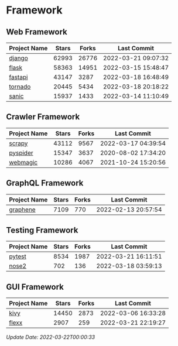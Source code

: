 # Framework

## Web Framework
| Project Name | Stars | Forks | Last Commit |
| ------------ | ----- | ----- | ----------- |
| [django](https://github.com/django/django) | 62993 | 26776 | 2022-03-21 09:07:32 |
| [flask](https://github.com/pallets/flask) | 58363 | 14951 | 2022-03-15 15:48:47 |
| [fastapi](https://github.com/tiangolo/fastapi) | 43147 | 3287 | 2022-03-18 16:48:49 |
| [tornado](https://github.com/tornadoweb/tornado) | 20445 | 5434 | 2022-03-18 20:18:22 |
| [sanic](https://github.com/sanic-org/sanic) | 15937 | 1433 | 2022-03-14 11:10:49 |

## Crawler Framework
| Project Name | Stars | Forks | Last Commit |
| ------------ | ----- | ----- | ----------- |
| [scrapy](https://github.com/scrapy/scrapy) | 43112 | 9567 | 2022-03-17 04:39:54 |
| [pyspider](https://github.com/binux/pyspider) | 15347 | 3637 | 2020-08-02 17:34:20 |
| [webmagic](https://github.com/code4craft/webmagic) | 10286 | 4067 | 2021-10-24 15:20:56 |

## GraphQL Framework
| Project Name | Stars | Forks | Last Commit |
| ------------ | ----- | ----- | ----------- |
| [graphene](https://github.com/graphql-python/graphene) | 7109 | 770 | 2022-02-13 20:57:54 |

## Testing Framework
| Project Name | Stars | Forks | Last Commit |
| ------------ | ----- | ----- | ----------- |
| [pytest](https://github.com/pytest-dev/pytest) | 8534 | 1987 | 2022-03-21 16:11:51 |
| [nose2](https://github.com/nose-devs/nose2) | 702 | 136 | 2022-03-18 03:59:13 |

## GUI Framework
| Project Name | Stars | Forks | Last Commit |
| ------------ | ----- | ----- | ----------- |
| [kivy](https://github.com/kivy/kivy) | 14450 | 2873 | 2022-03-06 16:33:28 |
| [flexx](https://github.com/flexxui/flexx) | 2907 | 259 | 2022-03-21 22:19:27 |

*Update Date: 2022-03-22T00:00:33*